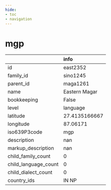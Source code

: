 ```yaml
---
hide:
- toc
- navigation
---
```

# mgp
|                      | info          |
|:---------------------|:--------------|
| id                   | east2352      |
| family_id            | sino1245      |
| parent_id            | maga1261      |
| name                 | Eastern Magar |
| bookkeeping          | False         |
| level                | language      |
| latitude             | 27.4135166667 |
| longitude            | 87.06171      |
| iso639P3code         | mgp           |
| description          | nan           |
| markup_description   | nan           |
| child_family_count   | 0             |
| child_language_count | 0             |
| child_dialect_count  | 0             |
| country_ids          | IN NP         |